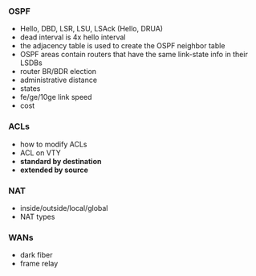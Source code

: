 ### OSPF
- Hello, DBD, LSR, LSU, LSAck (Hello, DRUA)
- dead interval is 4x hello interval
- the adjacency table is used to create the OSPF neighbor table
- OSPF areas contain routers that have the same link-state info in their LSDBs
- router BR/BDR election
- administrative distance
- states
- fe/ge/10ge link speed
- cost
### ACLs
- how to modify ACLs
- ACL on VTY
- **standard by destination**
- **extended by source**
### NAT
- inside/outside/local/global
- NAT types
### WANs
- dark fiber
- frame relay